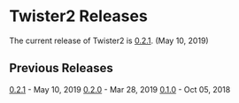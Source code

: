 # Twister2 Releases

The current release of Twister2 is [0.2.1](twister2_release_0_2_1.md). (May 10, 2019)

## Previous Releases

[0.2.1](twister2_release_0_2_1.md) - May 10, 2019
[0.2.0](twister2_release_0_2_0.md) - Mar 28, 2019
[0.1.0](twister2_release_0_1_0.md) - Oct 05, 2018  



